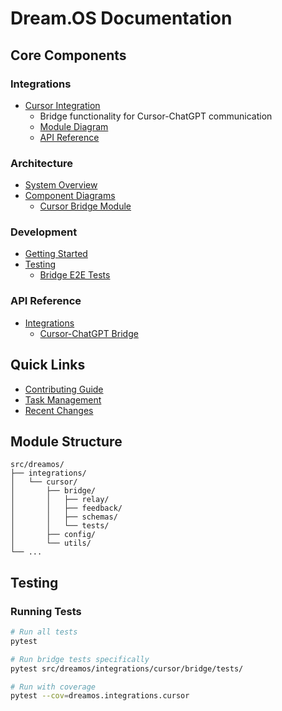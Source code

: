 # Dream.OS Documentation

## Core Components

### Integrations
- [Cursor Integration](api/integrations/cursor_chatgpt_bridge.md)
  - Bridge functionality for Cursor-ChatGPT communication
  - [Module Diagram](architecture/diagrams/cursor_bridge_module_diagram.md)
  - [API Reference](api/integrations/cursor_chatgpt_bridge.md)

### Architecture
- [System Overview](architecture/overview.md)
- [Component Diagrams](architecture/diagrams/)
  - [Cursor Bridge Module](architecture/diagrams/cursor_bridge_module_diagram.md)

### Development
- [Getting Started](dev_guides/getting_started.md)
- [Testing](dev_guides/testing.md)
  - [Bridge E2E Tests](dev_guides/testing.md#bridge-end-to-end-tests)

### API Reference
- [Integrations](api/integrations/)
  - [Cursor-ChatGPT Bridge](api/integrations/cursor_chatgpt_bridge.md)

## Quick Links

- [Contributing Guide](CONTRIBUTING.md)
- [Task Management](TASKS.md)
- [Recent Changes](recent_changes.txt)

## Module Structure

```
src/dreamos/
├── integrations/
│   └── cursor/
│       ├── bridge/
│       │   ├── relay/
│       │   ├── feedback/
│       │   ├── schemas/
│       │   └── tests/
│       ├── config/
│       └── utils/
└── ...
```

## Testing

### Running Tests
```bash
# Run all tests
pytest

# Run bridge tests specifically
pytest src/dreamos/integrations/cursor/bridge/tests/

# Run with coverage
pytest --cov=dreamos.integrations.cursor
``` 